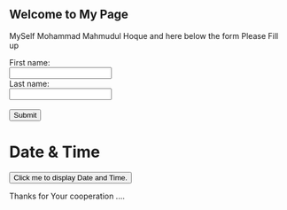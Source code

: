## Welcome to My Page

MySelf Mohammad Mahmudul Hoque and here below the form
Please Fill up

<form action="/action_page.php">
  <label for="fname">First name:</label><br>
  <input type="text" id="fname" name="fname" value=" "><br>
  <label for="lname">Last name:</label><br>
  <input type="text" id="lname" name="lname" value=" "><br><br>
  <input type="submit" value="Submit">
</form>


<html>
<body>

<h1>Date & Time </h1>

<button type="button"
onclick="document.getElementById('demo').innerHTML = Date()">
Click me to display Date and Time.</button>

<p id="demo"></p>

</body>
</html> 

Thanks for Your cooperation ....
